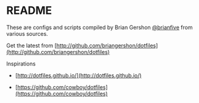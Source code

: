 README
======

These are configs and scripts compiled by Brian Gershon [@brianfive](http://www.twitter.com/brianfive) from various sources.

Get the latest from [http://github.com/briangershon/dotfiles](http://github.com/briangershon/dotfiles)

Inspirations

* [http://dotfiles.github.io/](http://dotfiles.github.io/)

* [https://github.com/cowboy/dotfiles](https://github.com/cowboy/dotfiles)